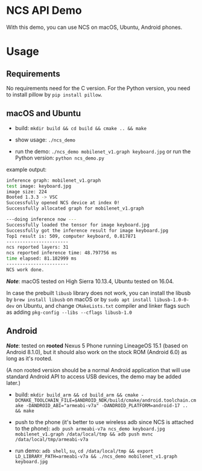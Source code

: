 # NCS API Demo

With this demo, you can use NCS on macOS, Ubuntu, Android phones.


# Usage

## Requirements

No requirements need for the C version. For the Python version, you need to install pillow by `pip install pillow`.

## macOS and Ubuntu

- build: `mkdir build && cd build && cmake .. && make`

- show usage: `./ncs_demo`

- run the demo: `./ncs_demo mobilenet_v1.graph keyboard.jpg` or run the Python version: `python ncs_demo.py`

example output:
```bash
inference graph: mobilenet_v1.graph
test image: keyboard.jpg
image size: 224
Booted 1.3.3 -> VSC
Successfully opened NCS device at index 0!
Successfully allocated graph for mobilenet_v1.graph

---doing inference now ---
Successfully loaded the tensor for image keyboard.jpg
Successfully got the inference result for image keyboard.jpg
Top1 result is: 509, computer keyboard, 0.817871
-----------------------
ncs reported layers: 31
ncs reported inference time: 48.797756 ms
time elapsed: 81.182999 ms
-----------------------
NCS work done.

```

***Note***: macOS tested on High Sierra 10.13.4, Ubuntu tested on 16.04.

In case the prebuilt `libusb` library does not work, 
you can install the libusb by `brew install libusb` on macOS or by `sudo apt install libusb-1.0-0-dev` on Ubuntu, and 
change `CMakeLists.txt` compiler and linker flags such as adding `pkg-config --libs --cflags libusb-1.0`

## Android

***Note***: tested on **rooted** Nexus 5 Phone running LineageOS 15.1 (based on Android 8.1.0), but it should also work on the stock ROM (Android 6.0) as long as it's rooted.

(A non rooted version should be a normal Android application that will use standard Android API to access USB devices, the demo may be added later.)
 
- build: `mkdir build_arm && cd build_arm && cmake -DCMAKE_TOOLCHAIN_FILE=$ANDROID_NDK/build/cmake/android.toolchain.cmake -DANDROID_ABI="armeabi-v7a" -DANDROID_PLATFORM=android-17 ..  && make`

- push to the phone (it's better to use wireless adb since NCS is attached to the phone):
`adb push armeabi-v7a ncs_demo keyboard.jpg mobilenet_v1.graph /data/local/tmp && adb push mvnc /data/local/tmp/armeabi-v7a`


- run demo: `adb shell`, `su`, `cd /data/local/tmp && export LD_LIBRARY_PATH=armeabi-v7a && ./ncs_demo mobilenet_v1.graph keyboard.jpg`
